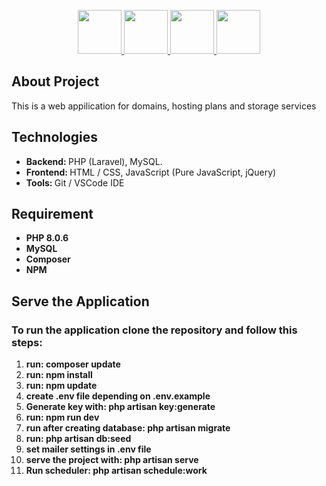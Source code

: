 <p align="center">
        <a href="https://www.php.net/" rel="nofollow">
            <img src="https://camo.githubusercontent.com/50fa7b8622a4da2f72e63ea33c4f5d4852fd8601e00e298285ca38033cf9fe2c/68747470733a2f2f75706c6f61642e77696b696d656469612e6f72672f77696b6970656469612f636f6d6d6f6e732f322f32372f5048502d6c6f676f2e737667" height="70" data-canonical-src="https://upload.wikimedia.org/wikipedia/commons/2/27/PHP-logo.svg" style="max-width:100%;">
        </a>
        <a href="https://laravel.com/" rel="nofollow">
            <img src="https://camo.githubusercontent.com/20b4a486c03551decc449bbca9e4fe3de15699c928a716f1442b9af721b2ded0/68747470733a2f2f75706c6f61642e77696b696d656469612e6f72672f77696b6970656469612f636f6d6d6f6e732f332f33362f4c6f676f2e6d696e2e737667" height="70" data-canonical-src="https://upload.wikimedia.org/wikipedia/commons/3/36/Logo.min.svg" style="max-width:100%;">
        </a>
        <a href="https://www.mysql.com/" rel="nofollow">
            <img src="https://camo.githubusercontent.com/19ab6bd09ac44d51db909362f5b77c47ab5679fda118a0bb5bfccf72cfc2a0d1/68747470733a2f2f7777772e766563746f726c6f676f2e7a6f6e652f6c6f676f732f6d7973716c2f6d7973716c2d617232312e737667" height="70" data-canonical-src="https://www.vectorlogo.zone/logos/mysql/mysql-ar21.svg" style="max-width:100%;">
        </a>
        <img src="https://upload.wikimedia.org/wikipedia/commons/thumb/9/99/Unofficial_JavaScript_logo_2.svg/480px-Unofficial_JavaScript_logo_2.svg.png" height="70"style="max-width:100%;">
</p>

## About Project

This is a web appilication for domains, hosting plans and storage services

<h2>Technologies</h2>
<ul>
    <li><b>Backend: </b> PHP (Laravel), MySQL. </li>
    <li><b>Frontend: </b> HTML / CSS, JavaScript (Pure JavaScript, jQuery) </li>
    <li><b>Tools: </b> Git / VSCode IDE </li>
</ul>
<h2>Requirement</h2>
<ul>
    <li><b>PHP 8.0.6</b></li>
    <li><b>MySQL</b></li>
    <li><b>Composer</b></li>
    <li><b>NPM</b></li>
</ul>
<h2>Serve the Application</h2>
<h3>To run the application clone the repository and follow this steps:</h3>
<ol>
    <li><b>run: composer update</b></li>
    <li><b>run: npm install</b></li>
    <li><b>run: npm update</b></li>
    <li><b>create .env file depending on .env.example</b></li>
    <li><b>Generate key with: php artisan key:generate</b></li>
    <li><b>run: npm run dev</b></li>
    <li><b>run after creating database: php artisan migrate</b></li>
    <li><b>run: php artisan db:seed</b></li>
    <li><b>set mailer settings in .env file</b></li>
    <li><b>serve the project with: php artisan serve</b></li>
    <li><b>Run scheduler: php artisan schedule:work</b></li>
</ol>
